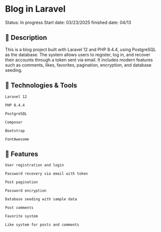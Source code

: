 # Blog in Laravel

Status: In progress
Start date: 03/23/2025
finished date: 04/13

## 📝 Description

This is a blog project built with Laravel 12 and PHP 8.4.4, using PostgreSQL as the database. The system allows users to register, log in, and recover their accounts through a token sent via email. It includes modern features such as comments, likes, favorites, pagination, encryption, and database seeding.


## 🚀 Technologies & Tools

    Laravel 12

    PHP 8.4.4

    PostgreSQL

    Composer

    Bootstrap

    FontAwesome

## 🔧 Features

    User registration and login

    Password recovery via email with token

    Post pagination

    Password encryption

    Database seeding with sample data

    Post comments

    Favorite system

    Like system for posts and comments